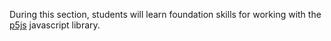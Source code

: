 During this section, students will learn foundation skills for working with the <a href="https://p5js.org/" target="_blank">p5js</a> javascript library.
